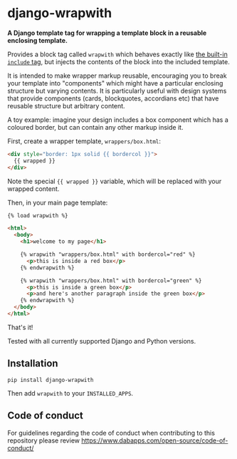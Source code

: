 django-wrapwith
===============

**A Django template tag for wrapping a template block in a reusable enclosing template.**

Provides a block tag called `wrapwith` which behaves exactly like [the built-in `include` tag](https://docs.djangoproject.com/en/3.0/ref/templates/builtins/#include), but injects the contents of the block into the included template.

It is intended to make wrapper markup reusable, encouraging you to break your template into "components" which might have a particular enclosing structure but varying contents. It is particularly useful with design systems that provide components (cards, blockquotes, accordians etc) that have reusable structure but arbitrary content.

A toy example: imagine your design includes a box component which has a coloured border, but can contain any other markup inside it.

First, create a wrapper template, `wrappers/box.html`:

```html
<div style="border: 1px solid {{ bordercol }}">
  {{ wrapped }}
</div>
```

Note the special `{{ wrapped }}` variable, which will be replaced with your wrapped content.

Then, in your main page template:

```html
{% load wrapwith %}

<html>
  <body>
    <h1>welcome to my page</h1>

    {% wrapwith "wrappers/box.html" with bordercol="red" %}
      <p>this is inside a red box</p>
    {% endwrapwith %}

    {% wrapwith "wrappers/box.html" with bordercol="green" %}
      <p>this is inside a green box</p>
      <p>and here's another paragraph inside the green box</p>
    {% endwrapwith %}
  </body>
</html>
```

That's it!

Tested with all currently supported Django and Python versions.

## Installation

    pip install django-wrapwith

Then add `wrapwith` to your `INSTALLED_APPS`.

## Code of conduct

For guidelines regarding the code of conduct when contributing to this repository please review https://www.dabapps.com/open-source/code-of-conduct/
